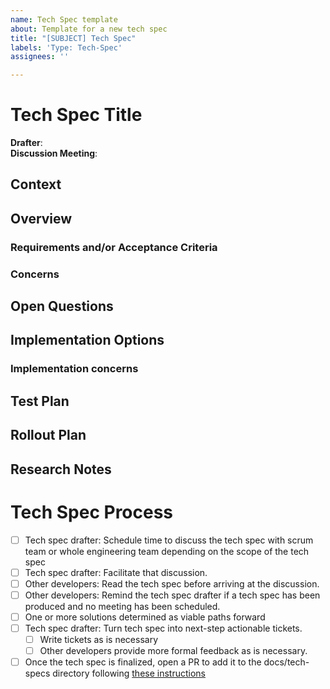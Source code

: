 ```yaml
---
name: Tech Spec template
about: Template for a new tech spec
title: "[SUBJECT] Tech Spec"
labels: 'Type: Tech-Spec'
assignees: ''

---
```


# Tech Spec Title
**Drafter**: <!-- Your name -->  
**Discussion Meeting**: <!-- Date to discussion the spec as a team; send calendar invite! -->  

<!-- Tech specs are a lightweight format for documenting technical research and decision making. The headings below are guidelines, not rules, so modify your copy as you see fit. Especially large tech specs may require more headings and subheadings for example. Be rigorous in your research and planning, but balance that with forward progress - if something is uncertain, document that appropriately and move on if you can. Getting feedback early from team mates during tech spec writing can be helpful too.
Tech specs are considered 'done' when key stakeholders have reviewed and approved the approach. -->

## Context
<!-- Why are you creating this tech spec? 

What information helps readers understand the rest of this tech spec? 

Who are the stakeholders? -->

## Overview
<!-- A brief summary of research, findings, and recommendations. -->

### Requirements and/or Acceptance Criteria
<!-- What requirements are being addressed? What acceptance criteria should be fulfilled by the solution? -->

### Concerns
<!-- Concerns about potential solutions. Explicitly state if they should be addressed in the chosen solution. -->

## Open Questions
<!-- Sometimes we're missing information needed to fully spec work. 
What is missing? Who can answer these questions, and how might it affect the recommendation? -->

## Implementation Options
<!-- 
Consider multiple implementation paths.
What are their recommended action items?
These may change as feedback is given, but after the tech spec is approved these should be written as fully defined/pointed github issues.
Is the work sufficiently defined such that someone else could pick it up?
Is the work parallelizable?
What new API endpoints, database fields / tables / models need to be defined?
How will we safely ship this work? Are there migrations, external dependencies that need to be notified, documentation changes, etc? -->

### Implementation concerns
<!-- List implementation-specific concerns about each option. -->

## Test Plan
<!-- How do we validate this work? What types of testing is required? -->

## Rollout Plan
<!-- Is there a phased rollout? What needs to be done to mitigate rollout risks? -->

## Research Notes
<!-- Add any accrued research, links to relevant meeting notes, and sources of truth. This is also a good place to document any history to the recommended implementation - if feedback has changed the final approach, leave a note about it here -->

# Tech Spec Process

 - [ ] Tech spec drafter: Schedule time to discuss the tech spec with scrum team or whole engineering team depending on the scope of the tech spec
 - [ ] Tech spec drafter: Facilitate that discussion.
 - [ ] Other developers: Read the tech spec before arriving at the discussion.
 - [ ] Other developers: Remind the tech spec drafter if a tech spec has been produced and no meeting has been scheduled.
 - [ ] One or more solutions determined as viable paths forward
 - [ ] Tech spec drafter: Turn tech spec into next-step actionable tickets.
    - [ ] Write tickets as is necessary
    - [ ] Other developers provide more formal feedback as is necessary.
- [ ] Once the tech spec is finalized, open a PR to add it to the docs/tech-specs directory following [these instructions](docs/tech-specs/README.md)
